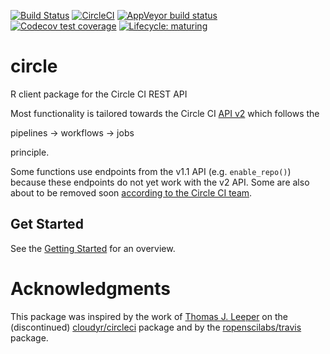 
<!-- badges: start -->

[![Build
Status](https://img.shields.io/travis/pat-s/circle/master?label=macOS&logo=travis&style=flat-square)](https://travis-ci.org/pat-s/circle3)
[![CircleCI](https://img.shields.io/circleci/build/gh/pat-s/circle/master?label=Linux&logo=circle&logoColor=green&style=flat-square)](https://circleci.com/gh/pat-s/circle)
[![AppVeyor build
status](https://img.shields.io/appveyor/ci/pat-s/circle?label=Windows&logo=appveyor&style=flat-square)](https://ci.appveyor.com/project/pat-s/circle)
[![Codecov test
coverage](https://codecov.io/gh/pat-s/circle/branch/master/graph/badge.svg)](https://codecov.io/gh/pat-s/circle?branch=master)
[![Lifecycle:
maturing](https://img.shields.io/badge/lifecycle-maturing-blue.svg)](https://www.tidyverse.org/lifecycle/#maturing)
<!-- badges: end -->

# circle

R client package for the Circle CI REST API

Most functionality is tailored towards the Circle CI [API
v2](https://github.com/CircleCI-Public/api-preview-docs) which follows
the

pipelines -\> workflows -\> jobs

principle.

Some functions use endpoints from the v1.1 API (e.g. `enable_repo()`)
because these endpoints do not yet work with the v2 API. Some are also
about to be removed soon [according to the Circle CI
team](https://github.com/CircleCI-Public/api-preview-docs/blob/master/docs/api-changes.md#endpoints-likely-being-removed-in-api-v2-still-available-in-v11-for-now).

## Get Started

See the [Getting
Started](https://pat-s.github.io/circle/articles/circle.html) for an
overview.

# Acknowledgments

This package was inspired by the work of [Thomas J.
Leeper](https://github.com/leeper) on the (discontinued)
[cloudyr/circleci](https://github.com/cloudyr/circleci) package and by
the [ropenscilabs/travis](https://github.com/ropenscilabs/travis)
package.
